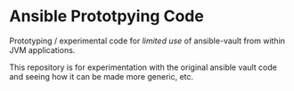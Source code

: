 # Ansible Prototpying Code

Prototyping / experimental code for _limited use_ of ansible-vault from within JVM applications.

This repository is for experimentation with the original ansible vault code and seeing how it can be made more generic, etc.
